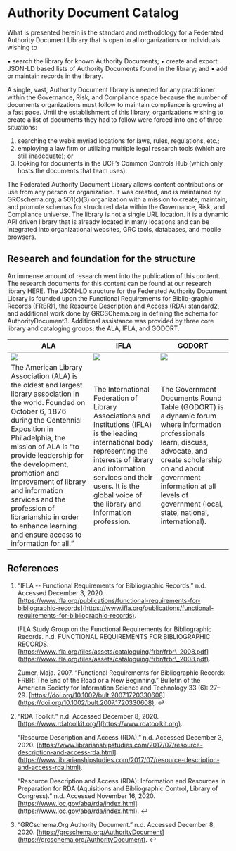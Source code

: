 # Authority Document Catalog

What is presented herein is the standard and methodology for a Federated Authority Document Library that is open to all organizations or individuals wishing to

• search the library for known Authority Documents; • create and export JSON-LD based lists of Authority Documents found in the library; and • add or maintain records in the library.

A single, vast, Authority Document library is needed for any practitioner within the Governance, Risk, and Compliance space because the number of documents organizations must follow to maintain compliance is growing at a fast pace. Until the establishment of this library, organizations wishing to create a list of documents they had to follow were forced into one of three situations:

1. searching the web’s myriad locations for laws, rules, regulations, etc.;
2. employing a law firm or utilizing multiple legal research tools (which are still inadequate); or
3. looking for documents in the UCF’s Common Controls Hub (which only hosts the documents that team uses).

The Federated Authority Document Library allows content contributions or use from any person or organization. It was created, and is maintained by GRCschema.org, a 501(c)(3) organization with a mission to create, maintain, and promote schemas for structured data within the Governance, Risk, and Compliance universe. The library is not a single URL location. It is a dynamic API driven library that is already located in many locations and can be integrated into organizational websites, GRC tools, databases, and mobile browsers.

## Research and foundation for the structure

An immense amount of research went into the publication of this content. The research documents for this content can be found at our research library HERE. The JSON-LD structure for the Federated Authority Document Library is founded upon the Functional Requirements for Biblio-graphic Records (FRBR)1, the Resource Description and Access (RDA) standard2, and additional work done by GRCSChema.org in defining the schema for AuthorityDocument3. Additional assistance was provided by three core library and cataloging groups; the ALA, IFLA, and GODORT.

| ALA                                                                                                                                                                                                                                                                                                                                                                                                                         | IFLA                                                                                                                                                                                                                                                             | GODORT                                                                                                                                                                                                                                                     |
| --------------------------------------------------------------------------------------------------------------------------------------------------------------------------------------------------------------------------------------------------------------------------------------------------------------------------------------------------------------------------------------------------------------------------- | ---------------------------------------------------------------------------------------------------------------------------------------------------------------------------------------------------------------------------------------------------------------- | ---------------------------------------------------------------------------------------------------------------------------------------------------------------------------------------------------------------------------------------------------------- |
| ![](https://www.complianceascode.net/wp-content/uploads/2021/12/ALA.png)                                                                                                                                                                                                                                                                                                                                                    | ![](https://www.complianceascode.net/wp-content/uploads/2021/12/IFLA.png)                                                                                                                                                                                        | ![](https://www.complianceascode.net/wp-content/uploads/2021/12/GODORT.png)                                                                                                                                                                                |
| The American Library Association (ALA) is the oldest and largest library association in the world. Founded on October 6, 1876 during the Centennial Exposition in Philadelphia, the mission of ALA is “to provide leadership for the development, promotion and improvement of library and information services and the profession of librarianship in order to enhance learning and ensure access to information for all.” | The International Federation of Library Associations and Institutions (IFLA) is the leading international body representing the interests of library and information services and their users. It is the global voice of the library and information profession. | The Government Documents Round Table (GODORT) is a dynamic forum where information professionals learn, discuss, advocate, and create scholarship on and about government information at all levels of government (local, state, national, international). |

## References

1.  “IFLA -- Functional Requirements for Bibliographic Records.” n.d. Accessed December 3, 2020. [https://www.ifla.org/publications/functional-requirements-for-bibliographic-records](https://www.ifla.org/publications/functional-requirements-for-bibliographic-records).

    IFLA Study Group on the Functional Requirements for Bibliographic Records. n.d. FUNCTIONAL REQUIREMENTS FOR BIBLIOGRAPHIC RECORDS. [https://www.ifla.org/files/assets/cataloguing/frbr/frbr\_2008.pdf](https://www.ifla.org/files/assets/cataloguing/frbr/frbr\_2008.pdf).

    Žumer, Maja. 2007. “Functional Requirements for Bibliographic Records: FRBR: The End of the Road or a New Beginning.” Bulletin of the American Society for Information Science and Technology 33 (6): 27–29. [https://doi.org/10.1002/bult.2007.1720330608](https://doi.org/10.1002/bult.2007.1720330608). ↩︎
2.  “RDA Toolkit.” n.d. Accessed December 8, 2020. [https://www.rdatoolkit.org/](https://www.rdatoolkit.org).

    “Resource Description and Access (RDA).” n.d. Accessed December 3, 2020. [https://www.librarianshipstudies.com/2017/07/resource-description-and-access-rda.html](https://www.librarianshipstudies.com/2017/07/resource-description-and-access-rda.html).

    “Resource Description and Access (RDA): Information and Resources in Preparation for RDA (Aquisitions and Bibliographic Control, Library of Congress).” n.d. Accessed November 16, 2020. [https://www.loc.gov/aba/rda/index.html](https://www.loc.gov/aba/rda/index.html). ↩︎
3. “GRCschema.Org Authority Document.” n.d. Accessed December 8, 2020. [https://grcschema.org/AuthorityDocument](https://grcschema.org/AuthorityDocument). ↩︎
